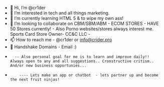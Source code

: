- 👋 Hi, I’m @cr1der
- 👀 I’m interested in tech and all things marketing.
- 🌱 I’m currently learning HTML 5 & to wipe my own ass! 
- 💞️ I’m looking to collaborate on CBM/SBM/ABM - ECOM STORES - HAVE 50 Stores currently! - Also Porno websites/stores always interest me. Sports Card Store Owner- CC&C LLC - 
- 📫 How to reach me - @cr1der or info@crider.pro 
- 👋 Handshake Domains - Email :)  
-       -- Also personal goal for me is to learn and improve daily!! Always open to any and all suggestions.. Cronstructive critism.. And/or new business opportunies...
-         ---- Lets make an app or chatbot  - lets partner up and become the next fruit ninjas!   
